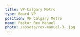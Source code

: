 ```yaml
---
title: VP-Calgary Metro
type: Board VP
position: VP Calgary Metro
name: Pastor Rex Manuel
photo: /assets/rex-manuel-3-.jpg
---
```


